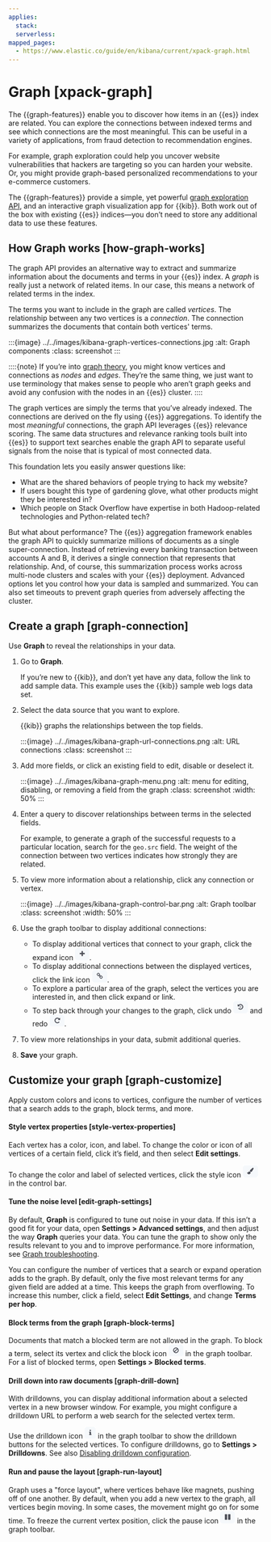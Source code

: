 ```yaml
---
applies:
  stack:
  serverless:
mapped_pages:
  - https://www.elastic.co/guide/en/kibana/current/xpack-graph.html
---
```


# Graph [xpack-graph]

The {{graph-features}} enable you to discover how items in an {{es}} index are related. You can explore the connections between indexed terms and see which connections are the most meaningful. This can be useful in a variety of applications, from fraud detection to recommendation engines.

For example, graph exploration could help you uncover website vulnerabilities that hackers are targeting so you can harden your website. Or, you might provide graph-based personalized recommendations to your e-commerce customers.

The {{graph-features}} provide a simple, yet powerful [graph exploration API](https://www.elastic.co/docs/api/doc/elasticsearch/group/endpoint-graph), and an interactive graph visualization app for {{kib}}. Both work out of the box with existing {{es}} indices—you don’t need to store any additional data to use these features.


## How Graph works [how-graph-works]

The graph API provides an alternative way to extract and summarize information about the documents and terms in your {{es}} index. A *graph* is really just a network of related items. In our case, this means a network of related terms in the index.

The terms you want to include in the graph are called *vertices*. The relationship between any two vertices is a *connection*. The connection summarizes the documents that contain both vertices' terms.

:::{image} ../../images/kibana-graph-vertices-connections.jpg
:alt: Graph components
:class: screenshot
:::

::::{note}
If you’re into [graph theory](https://en.wikipedia.org/wiki/Graph_theory), you might know vertices and connections as *nodes* and *edges*. They’re the same thing, we just want to use terminology that makes sense to people who aren’t graph geeks and avoid any confusion with the nodes in an {{es}} cluster.
::::


The graph vertices are simply the terms that you’ve already indexed. The connections are derived on the fly using {{es}} aggregations. To identify the most *meaningful* connections, the graph API leverages {{es}} relevance scoring. The same data structures and relevance ranking tools built into {{es}} to support text searches enable the graph API to separate useful signals from the noise that is typical of most connected data.

This foundation lets you easily answer questions like:

* What are the shared behaviors of people trying to hack my website?
* If users bought this type of gardening glove, what other products might they be interested in?
* Which people on Stack Overflow have expertise in both Hadoop-related technologies and Python-related tech?

But what about performance? The {{es}} aggregation framework enables the graph API to quickly summarize millions of documents as a single super-connection. Instead of retrieving every banking transaction between accounts A and B, it derives a single connection that represents that relationship. And, of course, this summarization process works across multi-node clusters and scales with your {{es}} deployment. Advanced options let you control how your data is sampled and summarized. You can also set timeouts to prevent graph queries from adversely affecting the cluster.


## Create a graph [graph-connection]

Use **Graph** to reveal the relationships in your data.

1. Go to **Graph**.

    If you’re new to {{kib}}, and don’t yet have any data, follow the link to add sample data. This example uses the {{kib}} sample web logs data set.

2. Select the data source that you want to explore.

   {{kib}} graphs the relationships between the top fields.

   :::{image} ../../images/kibana-graph-url-connections.png
   :alt: URL connections
   :class: screenshot
   :::

3. Add more fields, or click an existing field to edit, disable or deselect it.

   :::{image} ../../images/kibana-graph-menu.png
   :alt: menu for editing, disabling, or removing a field from the graph
   :class: screenshot
   :width: 50%
   :::

4. Enter a query to discover relationships between terms in the selected fields.

    For example, to generate a graph of the successful requests to a particular location, search for the `geo.src` field. The weight of the connection between two vertices indicates how strongly they are related.

5. To view more information about a relationship, click any connection or vertex.

   :::{image} ../../images/kibana-graph-control-bar.png
   :alt: Graph toolbar
   :class: screenshot
   :width: 50%
   :::

6. Use the graph toolbar to display additional connections:

    * To display additional vertices that connect to your graph, click the expand icon ![Expand Selection](../../images/kibana-graph-expand-button.png "").
    * To display additional connections between the displayed vertices, click the link icon ![Add links to existing terms](../../images/kibana-graph-link-button.png "").
    * To explore a particular area of the graph, select the vertices you are interested in, and then click expand or link.
    * To step back through your changes to the graph, click undo ![Undo](../../images/kibana-graph-undo-button.png "") and redo ![Redo](../../images/kibana-graph-redo-button.png "").

7. To view more relationships in your data, submit additional queries.
8. **Save** your graph.


## Customize your graph [graph-customize]

Apply custom colors and icons to vertices, configure the number of vertices that a search adds to the graph, block terms, and more.


#### Style vertex properties [style-vertex-properties]

Each vertex has a color, icon, and label. To change the color or icon of all vertices of a certain field, click it’s field, and then select **Edit settings**.

To change the color and label of selected vertices, click the style icon ![Style](../../images/kibana-graph-style-button.png "") in the control bar.


#### Tune the noise level [edit-graph-settings]

By default, **Graph** is configured to tune out noise in your data. If this isn’t a good fit for your data, open **Settings > Advanced settings**, and then adjust the way **Graph** queries your data. You can tune the graph to show only the results relevant to you and to improve performance. For more information, see [Graph troubleshooting](graph/graph-troubleshooting.md).

You can configure the number of vertices that a search or expand operation adds to the graph. By default, only the five most relevant terms for any given field are added at a time. This keeps the graph from overflowing. To increase this number, click a field, select **Edit Settings**, and change **Terms per hop**.


#### Block terms from the graph [graph-block-terms]

Documents that match a blocked term are not allowed in the graph. To block a term, select its vertex and click the block icon ![Block selection](../../images/kibana-graph-block-button.png "") in the graph toolbar. For a list of blocked terms, open **Settings > Blocked terms**.


#### Drill down into raw documents [graph-drill-down]

With drilldowns, you can display additional information about a selected vertex in a new browser window. For example, you might configure a drilldown URL to perform a web search for the selected vertex term.

Use the drilldown icon ![Drilldown selection](../../images/kibana-graph-info-icon.png "") in the graph toolbar to show the drilldown buttons for the selected vertices. To configure drilldowns, go to **Settings > Drilldowns**. See also [Disabling drilldown configuration](graph/graph-configuration.md#disable-drill-down).


#### Run and pause the layout [graph-run-layout]

Graph uses a "force layout", where vertices behave like magnets, pushing off of one another. By default, when you add a new vertex to the graph, all vertices begin moving. In some cases, the movement might go on for some time. To freeze the current vertex position, click the pause icon ![Block selection](../../images/kibana-graph-pause-button.png "") in the graph toolbar.


